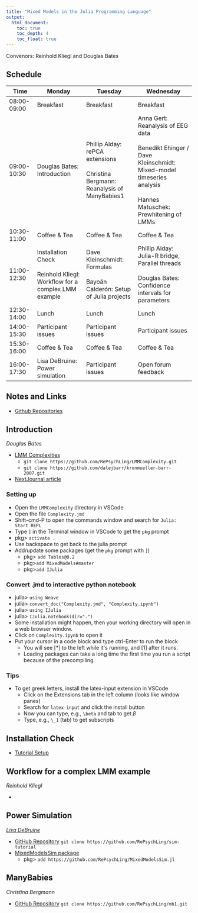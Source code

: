```yaml
---
title: "Mixed Models in the Julia Programming Language"
output: 
  html_document:
    toc: true
    toc_depth: 4
    toc_float: true
---
```


Convenors: Reinhold Kliegl and Douglas Bates

## Schedule

| Time        | Monday | Tuesday | Wednesday |
|-------------|--------|---------|-----------|
| 08:00-09:00 | Breakfast | Breakfast | Breakfast |
| 09:00-10:30 | Douglas Bates: Introduction | Phillip Alday: rePCA extensions<br><br> Christina Bergmann: Reanalysis of ManyBabies1 | Anna Gert: Reanalysis of EEG data<br><br> Benedikt Ehinger / Dave Kleinschmidt: Mixed-model timeseries analysis<br><br> Hannes Matuschek: Prewhitening of LMMs |
| 10:30-11:00 | Coffee & Tea | Coffee & Tea | Coffee & Tea |
| 11:00-12:30 | Installation Check<br><br> Reinhold Kliegl: Workflow for a complex LMM example | Dave Kleinschmidt: Formulas<br><br> Bayoán Calderón: Setup of Julia projects | Phillip Alday: Julia-R bridge, Parallel threads<br><br> Douglas Bates: Confidence intervals for parameters|
| 12:30-14:00 | Lunch | Lunch | Lunch |
| 14:00-15:30 | Participant issues | Participant issues | Participant issues |
| 15:30-16:00 | Coffee & Tea | Coffee & Tea | Coffee & Tea |
| 16:00-17:30 | Lisa DeBruine: Power simulation | Participant issues | Open forum feedback |

## Notes and Links

* [Github Repositories](https://github.com/RePsychLing)


## Introduction

*Douglas Bates*

* [LMM Complexities](https://github.com/RePsychLing/LMMComplexity)
    - `git clone https://github.com/RePsychLing/LMMComplexity.git`
    - `git clone https://github.com/dalejbarr/kronmueller-barr-2007.git`
* [NextJournal article](https://nextjournal.com/dmbates/complexity-in-fitting-linear-mixed-models/)

### Setting up

* Open the `LMMComplexity` directory in VSCode
* Open the file `Complexity.jmd`
* Shift-cmd-P to open the commands window and search for `Julia: Start REPL`
* Type `]` in the Terminal window in VSCode to get the `pkg` prompt
* pkg> `activate .`
* Use backspace to get back to the julia prompt
* Add/update some packages (get the `pkg` prompt with `]`)
    - pkg> `add Tables@0.2`
    - pkg>`add MixedModels#master`
    - pkg>`add IJulia`

### Convert .jmd to interactive python notebook

* julia> `using Weave`
* julia> `convert_doc("Complexity.jmd", "Complexity.ipynb")`
* julia> `using IJulia`
* julia> `IJulia.notebook(dir=".")`
* Some installation might happen, then your working directory will open in a web browser window. 
* Click on `Complexity.ipynb` to open it
* Put your cursor in a code block and type ctrl-Enter to run the block
    - You will see [*] to the left while it's running, and [1] after it runs.
    - Loading packages can take a long time the first time you run a script because of the precompiling.
    
### Tips

* To get greek letters, install the latex-input extension in VSCode
    - Click on the Extensions tab in the left column (looks like window panes)
    - Search for `latex-input` and click the install button
    - Now you can type, e.g., `\beta` and tab to get $\beta$
    - Type, e.g., `\_1` (tab) to get subscripts



## Installation Check

* [Tutorial Setup](https://github.com/RePsychLing/TutorialSetup)

## Workflow for a complex LMM example

*Reinhold Kliegl*

* []()

## Power Simulation

[*Lisa DeBruine*](https://debruine.github.io)

* [GitHub Repository](https://github.com/RePsychLing/sim-tutorial) `git clone https://github.com/RePsychLing/sim-tutorial`
* [MixedModelsSim package](https://github.com/RePsychLing/MixedModelsSim.jl)
    - pkg> `add https://github.com/RePsychLing/MixedModelsSim.jl`
    
## ManyBabies

*Christina Bergmann*

* [GitHub Repository](https://github.com/RePsychLing/mb1) `git clone https://github.com/RePsychLing/mb1.git`